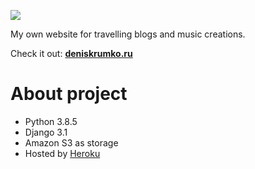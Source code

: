 ![](https://deniskrumko.ru/static/images/logo.png)

My own website for travelling blogs and music creations.

Check it out:
**[deniskrumko.ru](https://deniskrumko.ru/)**

# About project

* Python 3.8.5
* Django 3.1
* Amazon S3 as storage
* Hosted by [Heroku](https://www.heroku.com/)
